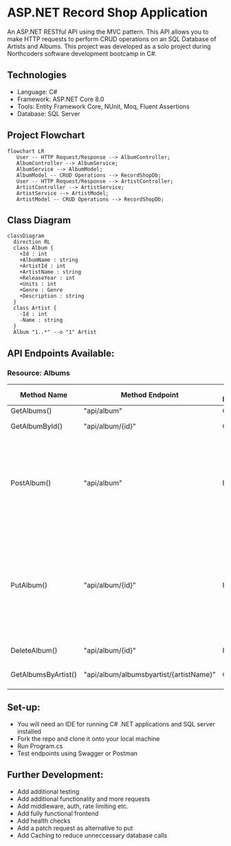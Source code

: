# ASP.NET Record Shop Application

An ASP.NET RESTful API using the MVC pattern. This API allows you to make HTTP requests to perform CRUD operations on an SQL Database of Artists and Albums.
This project was developed as a solo project during Northcoders software development bootcamp in C#.

## Technologies
- Language: C#
- Framework: ASP.NET Core 8.0
- Tools: Entity Framework Core, NUnit, Moq, Fluent Assertions
- Database: SQL Server

## Project Flowchart

```mermaid
flowchart LR
   User -- HTTP Request/Response --> AlbumController;
   AlbumController --> AlbumService;
   AlbumService --> AlbumModel;
   AlbumModel -- CRUD Operations --> RecordShopDb;
   User -- HTTP Request/Response --> ArtistController;
   ArtistController --> ArtistService;
   ArtistService --> ArtistModel;
   ArtistModel -- CRUD Operations --> RecordShopDb;
```

## Class Diagram

```mermaid
classDiagram
  direction RL
  class Album {
    +Id : int
    +AlbumName : string
    +ArtistId : int
    +ArtistName : string
    +ReleaseYear : int
    +Units : int
    +Genre : Genre
    +Description : string
  }
  class Artist {
    -Id : int
    -Name : string
  }
  Album "1..*" --o "1" Artist
```

## API Endpoints Available:

### Resource: Albums
| Method Name | Method Endpoint | HTTP Method | Example Input |
| --- | --- | --- | --- |
| GetAlbums() | "api/album" | Get | - |
| GetAlbumById() | "api/album/{id}" | Get | Param: "api/album/3" |
| PostAlbum() | "api/album" | Post | Post body: <br> ```{ "albumName": "Cheat Codes", "artistName": "Danger Mouse", "releaseYear": 2022, "units": 6, "genre": "HipHop", "description": "Collaboration album with Black thought" }``` |
| PutAlbum() | "api/album/{id}" | Put | Post body: <br> ```{ "albumName": "Cheat Codes", "artistName": "Danger Mouse", "releaseYear": 2022, "units": 6, "genre": "HipHop", "description": "Collaboration album with Black thought" }``` <br> Param: "api/album/1" |
| DeleteAlbum() | "api/album/{id}" | Delete | Param: "api/album/2" |
| GetAlbumsByArtist() | "api/album/albumsbyartist/{artistName}" | Get | Param: "api/album/Danger Mouse" |

## Set-up:

- You will need an IDE for running C# .NET applications and SQL server installed
- Fork the repo and clone it onto your local machine
- Run Program.cs
- Test endpoints using Swagger or Postman

## Further Development:
- Add additional testing
- Add additional functionality and more requests
- Add middleware, auth, rate limiting etc.
- Add fully functional frontend
- Add health checks
- Add a patch request as alternative to put
- Add Caching to reduce unneccessary database calls
